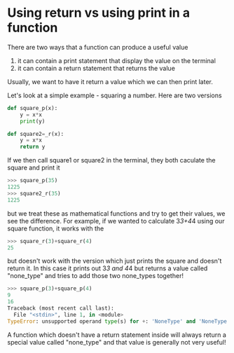 # Using return vs using print in a function

There are two ways that a function can produce a useful value
1. it can contain a print statement that display the value on the terminal
2. it can contain a return statement that returns the value

Usually, we want to have it return a value which we can then print later.

Let's look at a simple example - squaring a number.
Here are two versions

``` python
def square_p(x):
    y = x*x
    print(y)

def square2=_r(x):
    y = x*x
    return y
```
If we then call square1 or square2 in the terminal, they both caculate the square and print it
``` python
>>> square_p(35)
1225
>>> square2_r(35)
1225
```
but we treat these as mathematical functions and try to get their values, we see the difference.
For example, if we wanted to calculate 3*3+4*4 using our square function, it works with the 
``` python
>>> square_r(3)+square_r(4)
25
```
but doesn't work with the version which just prints the square and doesn't return it.
In this case it prints out 3*3 and 4*4 but returns a value called "none_type" and tries
to add those two none_types together!
``` python
>>> square_p(3)+square_p(4)
9
16
Traceback (most recent call last):
  File "<stdin>", line 1, in <module>
TypeError: unsupported operand type(s) for +: 'NoneType' and 'NoneType'
```

A function which doesn't have a return statement inside will always return a special value called "none_type"
and that value is generally not very useful!
